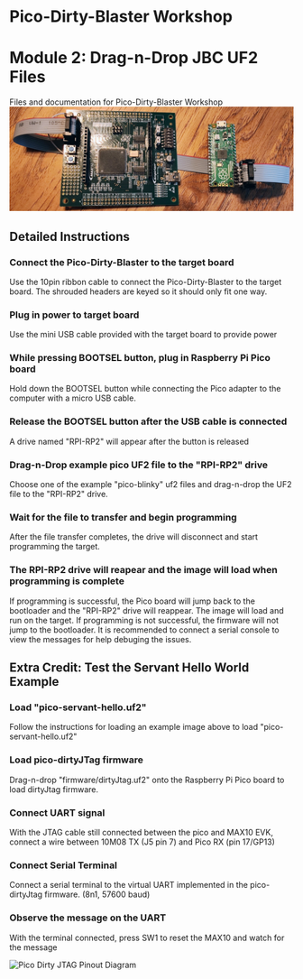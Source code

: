 # Pico-Dirty-Blaster Workshop
# Module 2:  Drag-n-Drop JBC UF2 Files
Files and documentation for Pico-Dirty-Blaster Workshop
![MAX10 10M08 Evaluation Kit connected to Pico-Dirty-Blaster](../img/pico-dirty-blaster-connected.jpg)

## Detailed Instructions

### Connect the Pico-Dirty-Blaster to the target board
Use the 10pin ribbon cable to connect the Pico-Dirty-Blaster to the target board.  The shrouded headers are keyed so it should only fit one way.

### Plug in power to target board
Use the mini USB cable provided with the target board to provide power

### While pressing BOOTSEL button, plug in Raspberry Pi Pico board
Hold down the BOOTSEL button while connecting the Pico adapter to the computer with a micro USB cable.

### Release the BOOTSEL button after the USB cable is connected
A drive named "RPI-RP2" will appear after the button is released

### Drag-n-Drop example pico UF2 file to the "RPI-RP2" drive
Choose one of the example "pico-blinky" uf2 files and drag-n-drop the UF2 file to the "RPI-RP2" drive.

### Wait for the file to transfer and begin programming
After the file transfer completes, the drive will disconnect and start programming the target.

### The RPI-RP2 drive will reapear and the image will load when programming is complete
If programming is successful, the Pico board will jump back to the bootloader and the "RPI-RP2" drive will reappear.  The image will load and run on the target.
If programming is not successful, the firmware will not jump to the bootloader.  It is recommended to connect a serial console to view the messages for help debuging the issues.

## Extra Credit:  Test the Servant Hello World Example

### Load "pico-servant-hello.uf2"
Follow the instructions for loading an example image above to load "pico-servant-hello.uf2"

### Load pico-dirtyJTag firmware
Drag-n-drop "firmware/dirtyJtag.uf2" onto the Raspberry Pi Pico board to load dirtyJtag firmware.

### Connect UART signal
With the JTAG cable still connected between the pico and MAX10 EVK, connect a wire between 10M08 TX (J5 pin 7) and Pico RX (pin 17/GP13)

### Connect Serial Terminal
Connect a serial terminal to the virtual UART implemented in the pico-dirtyJtag firmware.  (8n1, 57600 baud)

### Observe the message on the UART 
With the terminal connected, press SW1 to reset the MAX10 and watch for the message

![Pico Dirty JTAG Pinout Diagram](https://raw.githubusercontent.com/phdussud/pico-dirtyJtag/master/doc/detailed_pinout.png)
 
